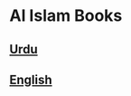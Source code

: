 # Al Islam Books

## [Urdu](https://github.com/ahmadibooks/urdu/blob/main/src/urdu.md)

## [English](https://github.com/ahmadibooks/urdu/blob/main/src/english.md)
